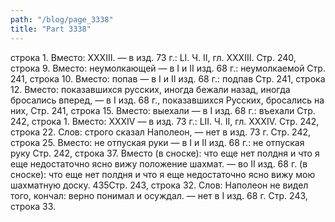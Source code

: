 ```yaml
---
path: "/blog/page_3338"
title: "Part 3338"
---
```


строка 1.
Вместо: XXXIII. — в изд. 73 г.: LI.
Ч. II, гл. XXXIII.
Стр. 240, строка 9.
Вместо: неумолкающей — в I и II изд. 68 г.: неумолкаемой
Стр. 241, строка 10.
Вместо: попав — в I и II изд. 68 г.: подпав
Стр. 241, строка 12.
Вместо: показавшихся русских, иногда бежали назад, иногда бросались вперед, — в I изд. 68 г., показавшихся Русских, бросались на них,
Стр. 241, строка 15.
Вместо: выехали — в I изд. 68 г.: въехали
Стр. 242, строка 1.
Вместо: XXXIV — в изд. 73 г.: LII.
Ч. II, гл. XXXIV.
Стр. 242, строка 22.
Слов: строго сказал Наполеон, — нет в изд. 73 г.
Стр. 242, строка 25.
Вместо: не отпуская руки — в I и II изд. 68 г.: не отпуская руку
Стр. 242, строка 37.
Вместо (в сноске): что еще нет полдня и что я еще недостаточно ясно вижу положение шахмат. — во II изд. 68 г. (в сноске): что еще нет полдня и что я еще недостаточно ясно вижу мою шахматную доску.
435Стр. 243, строка 32.
Слов: Наполеон не видел того, кончал: верно понимал и осуждал. — нет в I изд. 68 г.
Стр. 243, строка 33.
